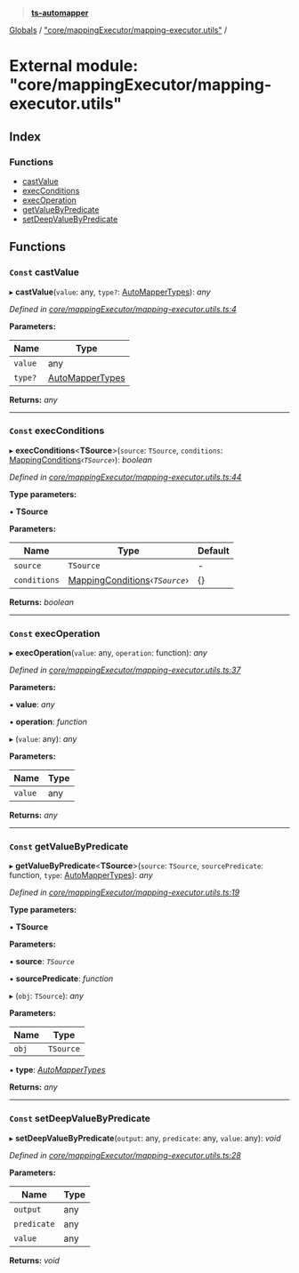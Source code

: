 > **[ts-automapper](../README.md)**

[Globals](../globals.md) / ["core/mappingExecutor/mapping-executor.utils"](_core_mappingexecutor_mapping_executor_utils_.md) /

# External module: "core/mappingExecutor/mapping-executor.utils"

## Index

### Functions

* [castValue](_core_mappingexecutor_mapping_executor_utils_.md#const-castvalue)
* [execConditions](_core_mappingexecutor_mapping_executor_utils_.md#const-execconditions)
* [execOperation](_core_mappingexecutor_mapping_executor_utils_.md#const-execoperation)
* [getValueByPredicate](_core_mappingexecutor_mapping_executor_utils_.md#const-getvaluebypredicate)
* [setDeepValueByPredicate](_core_mappingexecutor_mapping_executor_utils_.md#const-setdeepvaluebypredicate)

## Functions

### `Const` castValue

▸ **castValue**(`value`: any, `type?`: [AutoMapperTypes](_core_interfaces_index_.md#automappertypes)): *any*

*Defined in [core/mappingExecutor/mapping-executor.utils.ts:4](https://github.com/MADEiN83/ts-automapper/blob/2939a91/src/core/mappingExecutor/mapping-executor.utils.ts#L4)*

**Parameters:**

Name | Type |
------ | ------ |
`value` | any |
`type?` | [AutoMapperTypes](_core_interfaces_index_.md#automappertypes) |

**Returns:** *any*

___

### `Const` execConditions

▸ **execConditions**<**TSource**>(`source`: `TSource`, `conditions`: [MappingConditions](../interfaces/_core_interfaces_index_.mappingconditions.md)‹*`TSource`*›): *boolean*

*Defined in [core/mappingExecutor/mapping-executor.utils.ts:44](https://github.com/MADEiN83/ts-automapper/blob/2939a91/src/core/mappingExecutor/mapping-executor.utils.ts#L44)*

**Type parameters:**

▪ **TSource**

**Parameters:**

Name | Type | Default |
------ | ------ | ------ |
`source` | `TSource` | - |
`conditions` | [MappingConditions](../interfaces/_core_interfaces_index_.mappingconditions.md)‹*`TSource`*› |  {} |

**Returns:** *boolean*

___

### `Const` execOperation

▸ **execOperation**(`value`: any, `operation`: function): *any*

*Defined in [core/mappingExecutor/mapping-executor.utils.ts:37](https://github.com/MADEiN83/ts-automapper/blob/2939a91/src/core/mappingExecutor/mapping-executor.utils.ts#L37)*

**Parameters:**

▪ **value**: *any*

▪ **operation**: *function*

▸ (`value`: any): *any*

**Parameters:**

Name | Type |
------ | ------ |
`value` | any |

**Returns:** *any*

___

### `Const` getValueByPredicate

▸ **getValueByPredicate**<**TSource**>(`source`: `TSource`, `sourcePredicate`: function, `type`: [AutoMapperTypes](_core_interfaces_index_.md#automappertypes)): *any*

*Defined in [core/mappingExecutor/mapping-executor.utils.ts:19](https://github.com/MADEiN83/ts-automapper/blob/2939a91/src/core/mappingExecutor/mapping-executor.utils.ts#L19)*

**Type parameters:**

▪ **TSource**

**Parameters:**

▪ **source**: *`TSource`*

▪ **sourcePredicate**: *function*

▸ (`obj`: `TSource`): *any*

**Parameters:**

Name | Type |
------ | ------ |
`obj` | `TSource` |

▪ **type**: *[AutoMapperTypes](_core_interfaces_index_.md#automappertypes)*

**Returns:** *any*

___

### `Const` setDeepValueByPredicate

▸ **setDeepValueByPredicate**(`output`: any, `predicate`: any, `value`: any): *void*

*Defined in [core/mappingExecutor/mapping-executor.utils.ts:28](https://github.com/MADEiN83/ts-automapper/blob/2939a91/src/core/mappingExecutor/mapping-executor.utils.ts#L28)*

**Parameters:**

Name | Type |
------ | ------ |
`output` | any |
`predicate` | any |
`value` | any |

**Returns:** *void*